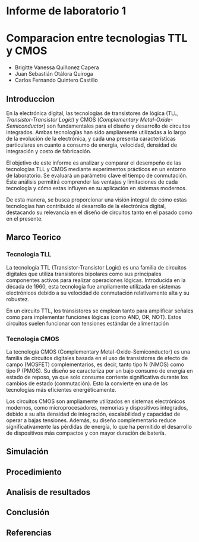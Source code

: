 # Informe de laboratorio 1 
# Comparacion entre tecnologias TTL y CMOS 

* Brigitte Vanessa Quiñonez Capera
* Juan Sebastián Otálora Quiroga 
* Carlos Fernando Quintero Castillo

## Introduccion 

En la electrónica digital, las tecnologías de transistores de lógica (TLL, *Transistor-Transistor Logic*) y CMOS (*Complementary Metal-Oxide-Semiconductor*) son fundamentales para el diseño y desarrollo de circuitos integrados. Ambas tecnologías han sido ampliamente utilizadas a lo largo de la evolución de la electrónica, y cada una presenta características particulares en cuanto a consumo de energía, velocidad, densidad de integración y costo de fabricación.

El objetivo de este informe es analizar y comparar el desempeño de las tecnologías TLL y CMOS mediante experimentos prácticos en un entorno de laboratorio. Se evaluará un parámetro clave el tiempo de conmutación. Este análisis permitirá comprender las ventajas y limitaciones de cada tecnología y cómo estas influyen en su aplicación en sistemas modernos. 

De esta manera, se busca proporcionar una visión integral de cómo estas tecnologías han contribuido al desarrollo de la electrónica digital, destacando su relevancia en el diseño de circuitos tanto en el pasado como en el presente.

## Marco Teorico

### Tecnologia TLL
La tecnología TTL (Transistor-Transistor Logic) es una familia de circuitos digitales que utiliza transistores bipolares como sus principales componentes activos para realizar operaciones lógicas. Introducida en la década de 1960, esta tecnología fue ampliamente utilizada en sistemas electrónicos debido a su velocidad de conmutación relativamente alta y su robustez.

En un circuito TTL, los transistores se emplean tanto para amplificar señales como para implementar funciones lógicas (como AND, OR, NOT). Estos circuitos suelen funcionar con tensiones estándar de alimentación

### Tecnologia CMOS
La tecnología CMOS (Complementary Metal-Oxide-Semiconductor) es una familia de circuitos digitales basada en el uso de transistores de efecto de campo (MOSFET) complementarios, es decir, tanto tipo N (NMOS) como tipo P (PMOS). Su diseño se caracteriza por un bajo consumo de energía en estado de reposo, ya que solo consume corriente significativa durante los cambios de estado (conmutación). Esto la convierte en una de las tecnologías más eficientes energéticamente.

Los circuitos CMOS son ampliamente utilizados en sistemas electrónicos modernos, como microprocesadores, memorias y dispositivos integrados, debido a su alta densidad de integración, escalabilidad y capacidad de operar a bajas tensiones. Además, su diseño complementario reduce significativamente las pérdidas de energía, lo que ha permitido el desarrollo de dispositivos más compactos y con mayor duración de batería.


## Simulación

## Procedimiento

## Analisis de resultados 

## Conclusión 

## Referencias



